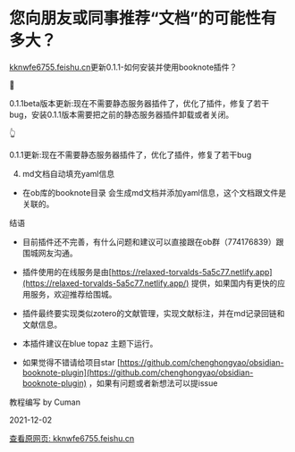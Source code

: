 # 您向朋友或同事推荐“文档”的可能性有多大？

[kknwfe6755.feishu.cn](https://kknwfe6755.feishu.cn/docs/doccnBfbtETItLHMmbDBGBRdPrh)更新0.1.1-如何安装并使用booknote插件？

📣

0.1.1beta版本更新:现在不需要静态服务器插件了，优化了插件，修复了若干bug，安装0.1.1版本需要把之前的静态服务器插件卸载或者关闭。 

👆

0.1.1更新:现在不需要静态服务器插件了，优化了插件，修复了若干bug 

4.  md文档自动填充yaml信息

*   在ob库的booknote目录 会生成md文档并添加yaml信息，这个文档跟文件是关联的。

结语

*   目前插件还不完善，有什么问题和建议可以直接跟在ob群（774176839）跟围城网友沟通。

*   插件使用的在线服务是由[https://relaxed-torvalds-5a5c77.netlify.app](https://relaxed-torvalds-5a5c77.netlify.app/) 提供，如果国内有更快的应用服务，欢迎推荐给围城。

*   插件最终要实现类似zotero的文献管理，实现文献标注，并在md记录回链和文献信息。

*   本插件建议在blue topaz 主题下运行。

*   如果觉得不错请给项目star [https://github.com/chenghongyao/obsidian-booknote-plugin](https://github.com/chenghongyao/obsidian-booknote-plugin) ，如果有问题或者新想法可以提issue

教程编写 by Cuman

2021-12-02

[查看原网页: kknwfe6755.feishu.cn](https://kknwfe6755.feishu.cn/docs/doccnBfbtETItLHMmbDBGBRdPrh)